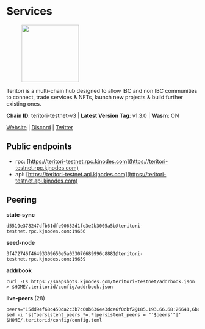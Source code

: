 # Services

<figure><img src="https://raw.githubusercontent.com/kj89/testnet_manuals/main/pingpub/logos/teritori.png" width="150" alt=""><figcaption></figcaption></figure>

Teritori is a multi-chain hub designed to allow IBC and non IBC communities  to connect, trade services & NFTs, launch new projects & build further existing ones.

**Chain ID**: teritori-testnet-v3 | **Latest Version Tag**: v1.3.0 | **Wasm**: ON

[Website](https://teritori.com) | [Discord](https://discord.gg/teritori) | [Twitter](https://twitter.com/TeritoriNetwork)


## Public endpoints

* rpc: [https://teritori-testnet.rpc.kjnodes.com](https://teritori-testnet.rpc.kjnodes.com)
* api: [https://teritori-testnet.api.kjnodes.com](https://teritori-testnet.api.kjnodes.com)

## Peering

**state-sync**

```
d5519e378247dfb61dfe90652d1fe3e2b3005a5b@teritori-testnet.rpc.kjnodes.com:19656
```

**seed-node**

```
3f472746f46493309650e5a033076689996c8881@teritori-testnet.rpc.kjnodes.com:19659
```

**addrbook**
```
curl -Ls https://snapshots.kjnodes.com/teritori-testnet/addrbook.json > $HOME/.teritorid/config/addrbook.json
```

**live-peers** (28)
```
peers="15dd94f68c450da2c3b7c60b6364e3dce6f0cbf2@185.193.66.68:26641,6bc9f80a5123d62c23aadb7b5d68b740a794b0c6@207.180.194.156:36656,d5519e378247dfb61dfe90652d1fe3e2b3005a5b@65.109.68.190:19656,5ae1012f9b0f4672d8152de903d115dd2f1a3ee3@65.21.170.3:27656,e78cee0e46927e483212e0313a35da6cc9151ed5@65.109.28.219:15956,356fbd3263e387bea0528ac4bbbc89a83d52e9fa@65.21.134.202:26736,ec0c58dbfe67a12ea16951134e29a6566ac05add@185.217.125.98:26656,0e51ebd10636b48b69625677a5154b839ff3f557@65.108.43.116:56107,483a27bdec490f817f1ee819117c70e5f5e6a672@65.109.90.33:15956,3c2e89cd8498b369ada6456f07f7519a41b4c543@185.100.232.77:21096,c89ecc57dc30addb7e9032684916725c25b2a6c5@162.55.103.44:26656,3614bc766d73bebf6b73737b6690af60e7f0683e@65.108.206.118:46656,0d19829b0dd1fc324cfde1f7bc15860c896b7ac1@65.108.121.240:27656,ac94097daec8a32d4ed3f074f26f214cedfbb541@85.173.112.154:26656,69012ce642095e15f588ddb154327633bb2ecb9c@65.109.39.223:26656,d888e05bac5209df36bdeef3497c00c96367a04f@195.201.231.163:26656,e1b331c1f3cba509960c65d6c6bc9b49532bcbaa@65.109.85.170:27656,31413c99357d0cfc48a46767ade171db2ea0205e@135.181.138.160:46656,6a94690aa76f7ffbfa1ee93c50dddfb571f159b6@5.189.130.43:19656,d590ca2f08c6793516c4923c0a62075c57f64b59@135.181.206.223:26656,c56b132be41b247c9f8fa1f2addaca57f9946e29@75.119.159.159:44656,ccc59b8a55f9c6e7a24bd693e2796f781ea3a670@65.108.227.133:27656,a97eb7a4f3d857f1ff82265d2905fc0762a6bfd4@135.125.5.31:54256,e1c50c477202e2f37643d044a6cde3c913f42230@65.108.71.92:54256,7c6deaf1249610bf058f8f2127e0aa6241faa837@65.108.238.217:11054,53f69cd52a4b633179b9e762cf8d51f6696a27f6@51.159.141.148:26656,625b814af9f535b91a92727138838fde0174faff@65.108.124.172:27656,bf100c1b6b44a6e96ab5691f3023cec3c27747fd@144.126.142.78:46656"
sed -i 's|^persistent_peers *=.*|persistent_peers = "'$peers'"|' $HOME/.teritorid/config/config.toml
```
